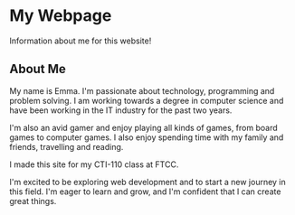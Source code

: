 # My Webpage
Information about me for this website!

## About Me
My name is Emma. I'm passionate about technology, programming and problem solving. I am working towards a degree in computer science and have been working in the IT industry for the past two years.

I'm also an avid gamer and enjoy playing all kinds of games, from board games to computer games. I also enjoy spending time with my family and friends, travelling and reading.

I made this site for my CTI-110 class at FTCC.

I'm excited to be exploring web development and to start a new journey in this field. I'm eager to learn and grow, and I'm confident that I can create great things.


